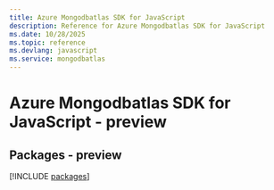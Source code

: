 ```yaml
---
title: Azure Mongodbatlas SDK for JavaScript
description: Reference for Azure Mongodbatlas SDK for JavaScript
ms.date: 10/28/2025
ms.topic: reference
ms.devlang: javascript
ms.service: mongodbatlas
---
```

# Azure Mongodbatlas SDK for JavaScript - preview
## Packages - preview
[!INCLUDE [packages](mongodbatlas-index.md)]